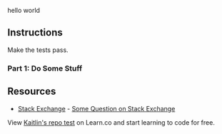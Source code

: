 hello world

## Instructions

Make the tests pass.

### Part 1: Do Some Stuff

## Resources

* [Stack Exchange](http://www.stackexchange.com) - [Some Question on Stack Exchange](http://www.stackexchange.com/questions/123)

<p class='util--hide'>View <a href='https://learn.co/lessons/kaitlin-s-repo-test'>Kaitlin's repo test</a> on Learn.co and start learning to code for free.</p>
